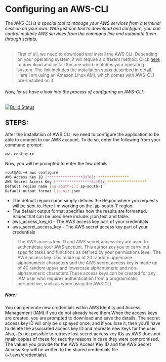 # Configuring an AWS-CLI
###### The AWS CLI is a special tool to manage your AWS services from a terminal session on your own. With just one tool to download and configure, you can control multiple AWS services from the command line and automate them through scripts. 


> First of all, we need to download and install the AWS CLI. Depending on your operating system, it will require a different method. Click [here](https://aws.amazon.com/cli/) to download and install the one which matches your operating system. The link includes the installation steps described in detail. 
 Here I am using an Amazon Linux AMI, which comes with AWS-CLI pre-installed on it.

###### Now, let us have a look into the process of configuring an AWS-CLI. 

[![Build Status](https://travis-ci.org/joemccann/dillinger.svg?branch=master)](https://travis-ci.org/joemccann/dillinger)


## STEPS:

After the installation of AWS CLI, we need to configure the application to be able to connect to our AWS account.  To do so, enter the following from your command prompt:
```sh
aws configure
```
Now, you will be prompted to enter the few details:

```sh
root@AG:~# aws configure
AWS Access Key ID [****************OUT6]: **************
AWS Secret Access Key [****************5LiP]: ******************
Default region name [ap-south-1]: ap-south-1 
Default output format [json]: json
```
- The default region name simply defines the Region where you requests will be sent to. Here I'm working on the 'ap-south-1' region.
- The default output format specifies how the results are formatted. Values that can be used here include: json,text and table.
- aws_access_key_id - The AWS access key part of your credentials
- aws_secret_access_key - The AWS secret access key part of your credentials
> The AWS access key ID and AWS secret access key are used to authenticate your AWS account. This authorizes you to carry out specific tasks and functions as defined by your permissions level.  The AWS access key ID is made up of 20 random uppercase alphanumeric characters and the AWS secret access key is made up of 40 random upper and lowercase alphanumeric and non-alphanumeric characters.These access keys can be created for any IAM user who requires authentication from a programmatic perspective, such as when using the AWS CLI.

##### Note:
You can generate new credentials within AWS Identity and Access Management (IAM) if you do not already have them.When the access keys are created, you are prompted to download and save the details. The secret access key ID will only be displayed once, and if you lose it, then you’ll have to delete the associated access key ID and recreate new keys for the user. 
Also, it’s not possible to retrieve lost secret access key IDs as AWS does not retain copies of these for security reasons in case they were compromised.
The values you provide for the AWS Access Key ID and the AWS Secret Access Key will be written to the shared credentials file (~/.aws/credentials).
